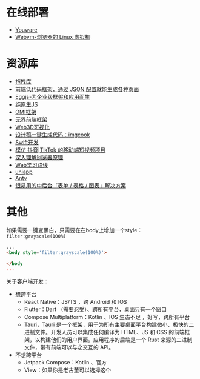 # 在线部署

- [Youware](https://www.youware.com/)
- [Webvm-浏览器的 Linux 虚拟机](https://github.com/leaningtech/webvm)

# 资源库

- [拖拽库](https://github.com/Shopify/draggable)
- [前端低代码框架，通过 JSON 配置就能生成各种页面](https://github.com/baidu/amis)
- [Eggjs-为企业级框架和应用而生](https://www.eggjs.org/)
- [纯原生JS](https://github.com/soyaine/JavaScript30.git)
- [OMI框架](https://github.com/Tencent/omi)
- [无界前端框架](https://github.com/Tencent/wujie)
- [Web3D可视化](http://www.webgl3d.cn/)
- [设计稿一键生成代码：imgcook](https://www.imgcook.com/)
- [Swift开发](https://developer.apple.com/tutorials/develop-in-swift)
- [模仿 抖音|TikTok 的移动端短视频项目](https://github.com/zyronon/douyin)
- [深入理解浏览器原理](https://www.developers.pub/wiki/1006381/1002169)
- [Web学习路线](https://github.com/qianguyihao/Web)
- [uniapp](https://zh.uniapp.dcloud.io/)
- [Antv](https://antv.antgroup.com/)
- [很易用的中后台「表单 / 表格 / 图表」解决方案](https://github.com/alibaba/x-render)


# 其他

如果需要一键变黑白，只需要在在body上增加一个style：`filter:grayscale(100%)`
```html
...
<body style='filter:grayscale(100%)'>

</body
...
```

关于客户端开发：
- 想跨平台
    - React Native：JS/TS ，跨 Android 和 IOS
    - Flutter：Dart （需要忍受）、跨所有平台，桌面只有一个窗口
    - Compose Multiplatform：Kotlin 、IOS 生态不足 ，好写，跨所有平台
    - [Tauri](https://github.com/tauri-apps/tauri)，Tauri 是一个框架，用于为所有主要桌面平台构建微小、极快的二进制文件。开发人员可以集成任何编译为 HTML、JS 和 CSS 的前端框架，以构建他们的用户界面。应用程序的后端是一个 Rust 来源的二进制文件，带有前端可以与之交互的 API。
- 不想跨平台
    - Jetpack Compose：Kotlin 、官方
    - View：如果你是老古董可以选择这个


